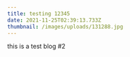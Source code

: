 ```yaml
---
title: testing 12345
date: 2021-11-25T02:39:13.733Z
thumbnail: /images/uploads/131288.jpg
---
```

this is a test blog #2